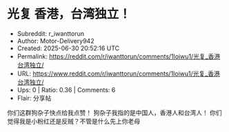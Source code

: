 # 光复 香港，台湾独立！

- Subreddit: r_iwanttorun
- Author: Motor-Delivery942
- Created: 2025-06-30 20:52:16 UTC
- Permalink: https://reddit.com/r/iwanttorun/comments/1loiwu1/光复_香港台湾独立/
- URL: https://www.reddit.com/r/iwanttorun/comments/1loiwu1/光复_香港台湾独立/
- Ups: 0 | Ratio: 0.36 | Comments: 6
- Flair: 分享帖


你们这群狗杂子快点给我点赞！ 狗杂子我指的是中国人，香港人和台湾人！
你们觉得我是小粉红还是反贼？不管是什么先上你老母


